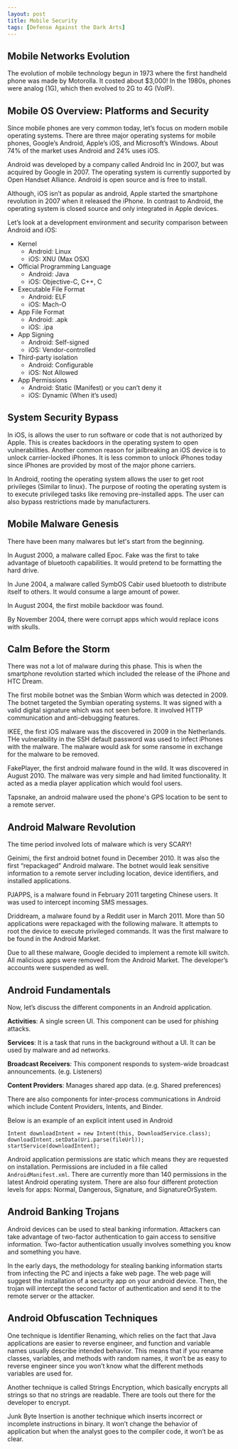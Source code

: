 ```yaml
---
layout: post
title: Mobile Security 
tags: [Defense Against the Dark Arts]
---
```


## Mobile Networks Evolution
The evolution of mobile technology begun in 1973 where the first handheld phone was made by Motorolla. It costed about $3,000! In the 1980s, phones were analog (1G), which then evolved to 2G to 4G (VoIP).

## Mobile OS Overview: Platforms and Security
Since mobile phones are very common today, let’s focus on modern mobile operating systems. There are three major operating systems for mobile phones, Google’s Android, Apple’s iOS, and Microsoft’s Windows. About 74% of the market uses Android and 24% uses iOS. 

Android was developed by a company called Android Inc in 2007, but was acquired by Google in 2007. The operating system is currently supported by Open Handset Alliance. Android is open source and is free to install. 

Although, iOS isn’t as popular as android, Apple started the smartphone revolution in 2007 when it released the iPhone. In contrast to Android, the operating system is closed source and only integrated in Apple devices. 

Let’s look at a development environment and security comparison between Android and iOS:
- Kernel
  - Android: Linux
  - iOS: XNU (Max OSX)
- Official Programming Language
  - Android: Java
  - iOS: Objective-C, C++, C
- Executable File Format
  - Android: ELF
  - iOS: Mach-O
- App File Format
  - Android: .apk
  - iOS: .ipa
- App Signing
  - Android: Self-signed
  - iOS: Vendor-controlled
- Third-party isolation
  - Android: Configurable
  - iOS: Not Allowed
- App Permissions
  - Android: Static (Manifest) or you can’t deny it
  - iOS: Dynamic (When it’s used)

## System Security Bypass
In iOS, is allows the user to run software or code that is not authorized by Apple. This is creates backdoors in the operating system to open vulnerabilities. Another common reason for jailbreaking an iOS device is to unlock carrier-locked iPhones. It is less common to unlock iPhones today since iPhones are provided by most of the major phone carriers.

In Android, rooting the operating system allows the user to get root privileges (Similar to linux). The purpose of rooting the operating system is to execute privileged tasks like removing pre-installed apps. The user can also bypass restrictions made by manufacturers. 

## Mobile Malware Genesis
There have been many malwares but let's start from the beginning.

In August 2000, a malware called Epoc. Fake was the first to take advantage of bluetooth capabilities. It would pretend to be formatting the hard drive.

In June 2004, a malware called SymbOS Cabir used bluetooth to distribute itself to others. It would consume a large amount of power.

In August 2004, the first mobile backdoor was found.

By November 2004, there were corrupt apps which would replace icons with skulls.

## Calm Before the Storm
There was not a lot of malware during this phase. This is when the smartphone revolution started which included the release of the iPhone and HTC Dream.

The first mobile botnet was the Smbian Worm which was detected in 2009. The botnet targeted the Symbian operating systems. It was signed with a valid digital signature which was not seen before. It involved HTTP communication and anti-debugging features.

IKEE, the first iOS malware was the discovered in 2009 in the Netherlands. THe vulnerability in the SSH default password was used to infect iPhones with the malware. The malware would ask for some ransome in exchange for the malware to be removed. 

FakePlayer, the first android malware found in the wild. It was discovered in August 2010. The malware was very simple and had limited functionality. It acted as a media player application which would fool users. 

Tapsnake, an android malware used the phone's GPS location to be sent to a remote server.

## Android Malware Revolution
The time period involved lots of malware which is very SCARY!

Geinimi, the first android botnet found in December 2010. It was also the first “repackaged” Android malware. The botnet would leak sensitive information to a remote server including location, device identifiers, and installed applications. 

PJAPPS, is a malware found in February 2011 targeting Chinese users. It was used to intercept incoming SMS messages. 

Driddream, a malware found by a Reddit user in March 2011. More than 50 applications were repackaged with the following malware. It attempts to root the device to execute privileged commands. It was the first malware to be found in the Android Market. 

Due to all these malware, Google decided to implement a remote kill switch. All malicious apps were removed from the Android Market. The developer’s accounts were suspended as well. 

## Android Fundamentals
Now, let’s discuss the different components in an Android application. 

**Activities**: A single screen UI. This component can be used for phishing attacks.

**Services**: It is a task that runs in the background without a UI. It can be used by malware and ad networks.

**Broadcast Receivers**: This component responds to system-wide broadcast announcements. (e.g. Listeners)

**Content Providers**: Manages shared app data. (e.g. Shared preferences)

There are also components for inter-process communications in Android which include Content Providers, Intents, and Binder.

Below is an example of an explicit intent used in Android
```
Intent downloadIntent = new Intent(this, DownloadService.class);
downloadIntent.setData(Uri.parse(fileUrl));
startService(downloadIntent);
```

Android application permissions are static which means they are requested on installation. Permissions are included in a file called `AndroidManifest.xml`. There are currently more than 140 permissions in the latest Android operating system. There are also four different protection levels for apps: Normal, Dangerous, Signature, and SignatureOrSystem.

## Android Banking Trojans
Android devices can be used to steal banking information. Attackers can take advantage of two-factor authentication to gain access to sensitive information. Two-factor authentication usually involves something you know and something you have. 

In the early days, the methodology for stealing banking information starts from infecting the PC and injects a fake web page. The web page will suggest the installation of a security app on your android device. Then, the trojan will intercept the second factor of authentication and send it to the remote server or the attacker.

## Android Obfuscation Techniques
One technique is Identifier Renaming, which relies on the fact that Java applications are easier to reverse engineer, and function and variable names usually describe intended behavior. This means that if you rename classes, variables, and methods with random names, it won’t be as easy to reverse engineer since you won’t know what the different methods variables are used for.

Another technique is called Strings Encryption, which basically encrypts all strings so that no strings are readable. There are tools out there for the developer to encrypt. 

Junk Byte Insertion is another technique which inserts incorrect or incomplete instructions in binary. It won’t change the behavior of application but when the analyst goes to the compiler code, it won’t be as clear.

